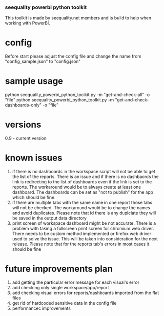 ### seequality powerbi python toolkit
This toolkit is made by seequality.net members and is build to help when working with PowerBI.

# config
Before start please adjust the config file and change the name from "config_sample.json" to "config.json"

# sample usage
python seequality_powerbi_python_toolkit.py -m "get-and-check-all" -o "file"
python seequality_powerbi_python_toolkit.py -m "get-and-check-dashboards-only" -o "file"

# versions
0.9 - current version

# known issues
1) if there is no dashboards in the workspace script will not be able to get the list of the reports. There is an issue and if there is no dashbaords the link is redirecting to the list of dashboards even if the link is set to the reports. The workaround would be to always create at least one dashboard. The dashboards can be set as "not to publish" for the app which should be fine.
2) if there are multiple tabs with the same name in one report those tabs will not be checked. The workaround would be to change the names and avoid duplicates. Please note that id there is any duplciate they will be saved in the output data directory
3) print screen of workspace dashboard might be not accurate. There is a problem with taking a fullscreen print screen for chromium web driver. There needs to be custom method implemented or firefox web driver used to solve the issue. This will be taken into consideration for the next release. Please note that for the reports tab's errors in most cases it should be fine 

# future improvements plan
1) add getting the particular error message for each visual's error
2) add checking only single workspace/app/report
3) add checking visual errors for reports/dashboards imported from the flat files
4) get rid of hardcoded sensitive data in the config file
4) performancec improvements